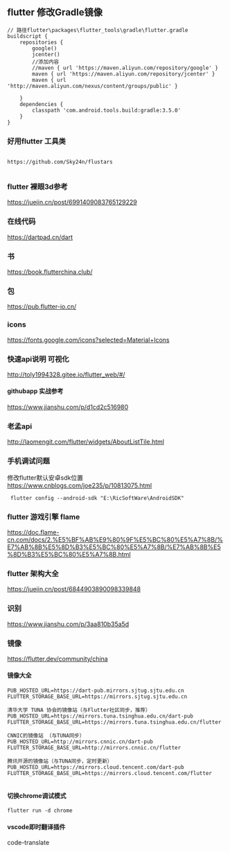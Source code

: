 
## flutter 修改Gradle镜像
```
// 路径flutter\packages\flutter_tools\gradle\flutter.gradle
buildscript {
    repositories {
        google()
        jcenter()
        //添加内容
        //maven { url 'https://maven.aliyun.com/repository/google' }
        maven { url 'https://maven.aliyun.com/repository/jcenter' }
        maven { url 'http://maven.aliyun.com/nexus/content/groups/public' }
 
    }
    dependencies {
        classpath 'com.android.tools.build:gradle:3.5.0'
    }
}
```
### 好用flutter 工具类
```

https://github.com/Sky24n/flustars


```
### flutter 裸眼3d参考
https://juejin.cn/post/6991409083765129229    


### 在线代码
https://dartpad.cn/dart

### 书
https://book.flutterchina.club/

### 包
https://pub.flutter-io.cn/
### icons
https://fonts.google.com/icons?selected=Material+Icons 
### 快速api说明 可视化
http://toly1994328.gitee.io/flutter_web/#/

#### githubapp 实战参考
https://www.jianshu.com/p/d1cd2c516980

### 老孟api
http://laomengit.com/flutter/widgets/AboutListTile.html

### 手机调试问题

 修改flutter默认安卓sdk位置
 https://www.cnblogs.com/joe235/p/10813075.html
 ```
  flutter config --android-sdk "E:\RicSoftWare\AndroidSDK"
 ```
### flutter 游戏引擎  flame
https://doc.flame-cn.com/docs/2.%E5%BF%AB%E9%80%9F%E5%BC%80%E5%A7%8B/%E7%AB%8B%E5%8D%B3%E5%BC%80%E5%A7%8B/%E7%AB%8B%E5%8D%B3%E5%BC%80%E5%A7%8B.html  

### flutter 架构大全
https://juejin.cn/post/6844903890098339848

### 识别
https://www.jianshu.com/p/3aa810b35a5d

### 镜像
https://flutter.dev/community/china
#### 镜像大全
```
PUB_HOSTED_URL=https://dart-pub.mirrors.sjtug.sjtu.edu.cn
FLUTTER_STORAGE_BASE_URL=https://mirrors.sjtug.sjtu.edu.cn

清华大学 TUNA 协会的镜像站（与Flutter社区同步，推荐）
PUB_HOSTED_URL=https://mirrors.tuna.tsinghua.edu.cn/dart-pub
FLUTTER_STORAGE_BASE_URL=https://mirrors.tuna.tsinghua.edu.cn/flutter

CNNIC的镜像站 （与TUNA同步）
PUB_HOSTED_URL=http://mirrors.cnnic.cn/dart-pub
FLUTTER_STORAGE_BASE_URL=http://mirrors.cnnic.cn/flutter

腾讯开源的镜像站（与TUNA同步，定时更新）
PUB_HOSTED_URL=https://mirrors.cloud.tencent.com/dart-pub
FLUTTER_STORAGE_BASE_URL=https://mirrors.cloud.tencent.com/flutter


```


#### 切换chrome调试模式
```
flutter run -d chrome

```

#### vscode即时翻译插件
code-translate

